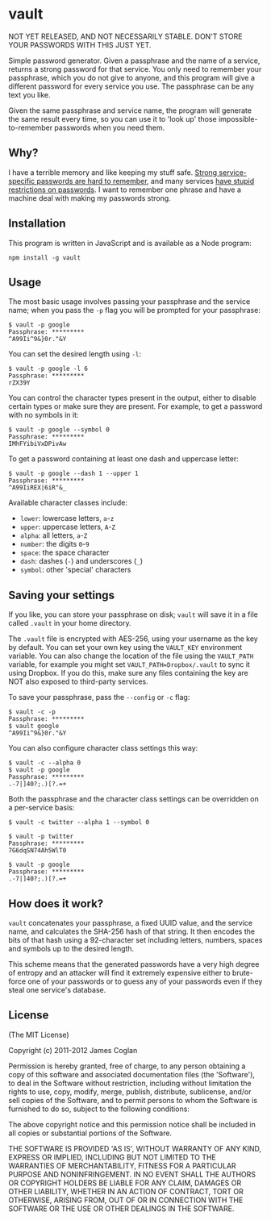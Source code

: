 # vault

NOT YET RELEASED, AND NOT NECESSARILY STABLE. DON'T STORE YOUR PASSWORDS WITH
THIS JUST YET.

Simple password generator. Given a passphrase and the name of a service, returns
a strong password for that service. You only need to remember your passphrase,
which you do not give to anyone, and this program will give a different password
for every service you use. The passphrase can be any text you like.

Given the same passphrase and service name, the program will generate the same
result every time, so you can use it to 'look up' those impossible-to-remember
passwords when you need them.


## Why?

I have a terrible memory and like keeping my stuff safe. [Strong service-specific
passwords are hard to remember](http://xkcd.com/936/), and many services [have
stupid restrictions on passwords](http://me.veekun.com/blog/2011/12/04/fuck-passwords/).
I want to remember one phrase and have a machine deal with making my passwords
strong.


## Installation

This program is written in JavaScript and is available as a Node program:

    npm install -g vault


## Usage

The most basic usage involves passing your passphrase and the service name; when
you pass the `-p` flag you will be prompted for your passphrase:

    $ vault -p google
    Passphrase: *********
    ^A99Ii^9&}0r."&Y

You can set the desired length using `-l`:

    $ vault -p google -l 6
    Passphrase: *********
    rZX39Y

You can control the character types present in the output, either to disable
certain types or make sure they are present. For example, to get a password with
no symbols in it:

    $ vault -p google --symbol 0
    Passphrase: *********
    IMhFYibiVxDPivAw

To get a password containing at least one dash and uppercase letter:

    $ vault -p google --dash 1 --upper 1
    Passphrase: *********
    ^A99IiREX|6iR"&_

Available character classes include:

* `lower`: lowercase letters, `a`-`z`
* `upper`: uppercase letters, `A`-`Z`
* `alpha`: all letters, `a`-`Z`
* `number`: the digits `0`-`9`
* `space`: the space character ` `
* `dash`: dashes (`-`) and underscores (`_`)
* `symbol`: other 'special' characters


## Saving your settings

If you like, you can store your passphrase on disk; `vault` will save it in a
file called `.vault` in your home directory.

The `.vault` file is encrypted with AES-256, using your username as the key by
default. You can set your own key using the `VAULT_KEY` environment variable.
You can also change the location of the file using the `VAULT_PATH` variable,
for example you might set `VAULT_PATH=Dropbox/.vault` to sync it using Dropbox.
If you do this, make sure any files containing the key are NOT also exposed to
third-party services.

To save your passphrase, pass the `--config` or `-c` flag:

    $ vault -c -p
    Passphrase: *********
    $ vault google
    ^A99Ii^9&}0r."&Y

You can also configure character class settings this way:

    $ vault -c --alpha 0
    $ vault -p google
    Passphrase: *********
    .-7|]40?;.)[?.=+

Both the passphrase and the character class settings can be overridden on a
per-service basis:

    $ vault -c twitter --alpha 1 --symbol 0
    
    $ vault -p twitter
    Passphrase: *********
    7G6dqSN74Ah5WlT0
    
    $ vault -p google
    Passphrase: *********
    .-7|]40?;.)[?.=+


## How does it work?

`vault` concatenates your passphrase, a fixed UUID value, and the service name,
and calculates the SHA-256 hash of that string. It then encodes the bits of that
hash using a 92-character set including letters, numbers, spaces and symbols up
to the desired length.

This scheme means that the generated passwords have a very high degree of
entropy and an attacker will find it extremely expensive either to brute-force
one of your passwords or to guess any of your passwords even if they steal one
service's database.


## License

(The MIT License)

Copyright (c) 2011-2012 James Coglan

Permission is hereby granted, free of charge, to any person obtaining a copy of
this software and associated documentation files (the 'Software'), to deal in
the Software without restriction, including without limitation the rights to use,
copy, modify, merge, publish, distribute, sublicense, and/or sell copies of the
Software, and to permit persons to whom the Software is furnished to do so,
subject to the following conditions:

The above copyright notice and this permission notice shall be included in all
copies or substantial portions of the Software.

THE SOFTWARE IS PROVIDED 'AS IS', WITHOUT WARRANTY OF ANY KIND, EXPRESS OR
IMPLIED, INCLUDING BUT NOT LIMITED TO THE WARRANTIES OF MERCHANTABILITY, FITNESS
FOR A PARTICULAR PURPOSE AND NONINFRINGEMENT. IN NO EVENT SHALL THE AUTHORS OR
COPYRIGHT HOLDERS BE LIABLE FOR ANY CLAIM, DAMAGES OR OTHER LIABILITY, WHETHER
IN AN ACTION OF CONTRACT, TORT OR OTHERWISE, ARISING FROM, OUT OF OR IN
CONNECTION WITH THE SOFTWARE OR THE USE OR OTHER DEALINGS IN THE SOFTWARE.


